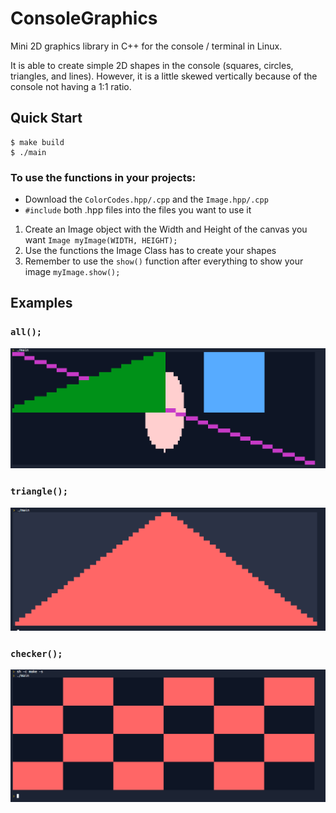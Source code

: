 # ConsoleGraphics

Mini 2D graphics library in C++ for the console / terminal in Linux.

It is able to create simple 2D shapes in the console (squares, circles, triangles, and lines). However, it is a little skewed vertically because of the console not 
having a 1:1 ratio.


## Quick Start
```console
$ make build
$ ./main
```
### To use the functions in your projects: 
* Download the `ColorCodes.hpp/.cpp` and the `Image.hpp/.cpp`
* `#include` both .hpp files into the files you want to use it
1. Create an Image object with the Width and Height of the canvas you want
    `Image myImage(WIDTH, HEIGHT);`
2. Use the functions the Image Class has to create your shapes 
3. Remember to use the `show()` function after everything to show your image
    `myImage.show();`

## Examples
### `all();` 
![All shapes in one](./ExampleImages/all.png)

### `triangle();` 
![Triangle](./ExampleImages/triangle.png)

### `checker();` 
![checker pattern](./ExampleImages/checkered.png)
